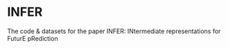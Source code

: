 # INFER
The code &amp; datasets for the paper INFER: INtermediate representations for FuturE pRediction
